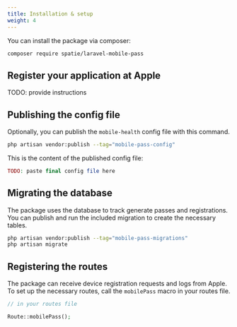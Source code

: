 ```yaml
---
title: Installation & setup
weight: 4
---
```


You can install the package via composer:

```bash
composer require spatie/laravel-mobile-pass
```

## Register your application at Apple

TODO: provide instructions

## Publishing the config file

Optionally, you can publish the `mobile-health` config file with this command.

```bash
php artisan vendor:publish --tag="mobile-pass-config"
```

This is the content of the published config file:

```php
TODO: paste final config file here
```

## Migrating the database

The package uses the database to track generate passes and registrations. You can publish and run the included migration to create the necessary tables.

```bash
php artisan vendor:publish --tag="mobile-pass-migrations"
php artisan migrate
```

## Registering the routes

The package can receive device registration requests and logs from Apple. To set up the necessary routes, call the `mobilePass` macro in your routes file.

```php
// in your routes file

Route::mobilePass();
```
